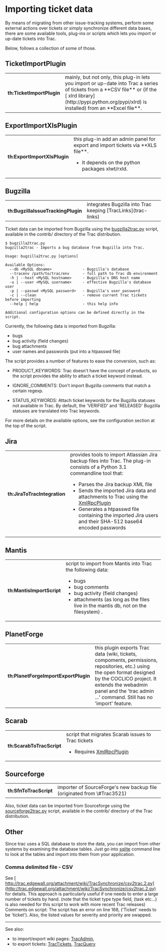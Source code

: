 # Importing ticket data


By means of migrating from other issue-tracking systems, perform some external actions over tickets or simply synchronize different data bases, there are some available tools, plug-ins or scripts which lets you import or up-date tickets into Trac.


Below, follows a collection of some of those.

## TicketImportPlugin

<table><tr><th>th:TicketImportPlugin</th>
<td>mainly, but not only, this plug-in lets you import or up-date into Trac a series of tickets from a **CSV file** or (if the [ xlrd library](http://pypi.python.org/pypi/xlrd) is installed) from an **Excel file**. 
</td></tr></table>

## ExportImportXlsPlugin

<table><tr><th>th:ExportImportXlsPlugin</th>
<td>this plug-in add an admin panel for export and import tickets via **XLS file**.

- It depends on the python packages xlwt/rxld.

</td></tr></table>

## Bugzilla

<table><tr><th>th:BugzillaIssueTrackingPlugin</th>
<td>integrates Bugzilla into Trac keeping [TracLinks](trac-links)</td></tr></table>


Ticket data can be imported from Bugzilla using the [ bugzilla2trac.py](http://trac.edgewall.org/browser/trunk/contrib/bugzilla2trac.py) script, available in the contrib/ directory of the Trac distribution.

```wiki
$ bugzilla2trac.py
bugzilla2trac - Imports a bug database from Bugzilla into Trac.

Usage: bugzilla2trac.py [options]

Available Options:
  --db <MySQL dbname>              - Bugzilla's database
  --tracenv /path/to/trac/env      - full path to Trac db environment
  -h | --host <MySQL hostname>     - Bugzilla's DNS host name
  -u | --user <MySQL username>     - effective Bugzilla's database user
  -p | --passwd <MySQL password>   - Bugzilla's user password
  -c | --clean                     - remove current Trac tickets before importing
  --help | help                    - this help info

Additional configuration options can be defined directly in the script.
```


Currently, the following data is imported from Bugzilla:

- bugs
- bug activity (field changes)
- bug attachments
- user names and passwords (put into a htpasswd file)


The script provides a number of features to ease the conversion, such as:

- PRODUCT_KEYWORDS:  Trac doesn't have the concept of products, so the script provides the ability to attach a ticket keyword instead.

- IGNORE_COMMENTS:  Don't import Bugzilla comments that match a certain regexp.

- STATUS_KEYWORDS:  Attach ticket keywords for the Bugzilla statuses not available in Trac.  By default, the 'VERIFIED' and 'RELEASED' Bugzilla statuses are translated into Trac keywords.


For more details on the available options, see the configuration section at the top of the script.

## Jira

<table><tr><th>th:JiraToTracIntegration</th>
<td>provides tools to import Atlassian Jira backup files into Trac. The plug-in consists of a Python 3.1 commandline tool that:

- Parses the Jira backup XML file
- Sends the imported Jira data and attachments to Trac using the [ XmlRpcPlugin](http://trac-hacks.org/wiki/XmlRpcPlugin)
- Generates a htpasswd file containing the imported Jira users and their SHA-512 base64 encoded passwords

</td></tr></table>

## Mantis

<table><tr><th>th:MantisImportScript</th>
<td>script to import from Mantis into Trac the following data:

- bugs
- bug comments
- bug activity (field changes)
- attachments (as long as the files live in the mantis db, not on the filesystem) .

</td></tr></table>

## PlanetForge

<table><tr><th>th:PlanetForgeImportExportPlugin</th>
<td>this plugin exports Trac data (wiki, tickets, compoments, permissions, repositories, etc.) using the open format designed by the COCLICO project. It extends the webadmin panel and the 'trac admin ...' command. Still has no 'import' feature. 
</td></tr></table>

## Scarab

<table><tr><th>th:ScarabToTracScript</th>
<td>script that migrates Scarab issues to Trac tickets

- Requires [ XmlRpcPlugin](http://trac-hacks.org/wiki/XmlRpcPlugin)

</td></tr></table>

## Sourceforge

<table><tr><th>th:SfnToTracScript</th>
<td>importer of SourceForge's new backup file (originated from \#Trac3521)
</td></tr></table>


Also, ticket data can be imported from Sourceforge using the [ sourceforge2trac.py](http://trac.edgewall.org/browser/trunk/contrib/sourceforge2trac.py) script, available in the contrib/ directory of the Trac distribution.

## Other


Since trac uses a SQL database to store the data, you can import from other systems by examining the database tables. Just go into [ sqlite](http://www.sqlite.org/sqlite.html) command line to look at the tables and import into them from your application.

### Comma delimited file - CSV


See [ http://trac.edgewall.org/attachment/wiki/TracSynchronize/csv2trac.2.py](http://trac.edgewall.org/attachment/wiki/TracSynchronize/csv2trac.2.py) for details.  This approach is particularly useful if one needs to enter a large number of tickets by hand. (note that the ticket type type field, (task etc...) is also needed for this script to work with more recent Trac releases)
Comments on script: The script has an error on line 168, ('Ticket' needs to be 'ticket').  Also, the listed values for severity and priority are swapped. 

---


See also: 

- to import/export wiki pages: [TracAdmin](trac-admin), 
- to export tickets: [TracTickets](trac-tickets), [TracQuery](trac-query)